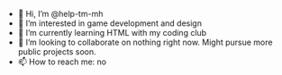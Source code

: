 - 👋 Hi, I’m @help-tm-mh
- 👀 I’m interested in game development and design
- 🌱 I’m currently learning HTML with my coding club
- 💞️ I’m looking to collaborate on nothing right now. Might pursue more public projects soon.
- 📫 How to reach me: no

<!---
help-tm-mh/help-tm-mh is a ✨ special ✨ repository because its `README.md` (this file) appears on your GitHub profile.
You can click the Preview link to take a look at your changes.
--->
